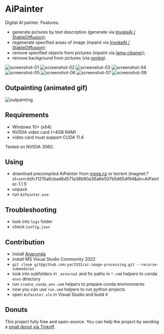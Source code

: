 # AiPainter

Digital AI painter. Features:
 
 * generate pictures by text description (generate via [InvokeAI / StableDiffusion](https://github.com/invoke-ai/InvokeAI));
 * regenerate specified areas of image (inpaint via [InvokeAI / StableDiffusion](https://github.com/invoke-ai/InvokeAI));
 * remove specified objects from pictures (inpaint via [lama-cleaner](https://github.com/Sanster/lama-cleaner));
 * remove background from pictures (via [rembg](https://github.com/danielgatis/rembg)).

![screenshot-01](screenshots/screenshot-01.jpg)
![screenshot-02](screenshots/screenshot-02.jpg)
![screenshot-03](screenshots/screenshot-03.jpg)
![screenshot-04](screenshots/screenshot-04.jpg)
![screenshot-05](screenshots/screenshot-05.jpg)
![screenshot-06](screenshots/screenshot-06.jpg)
![screenshot-07](screenshots/screenshot-07.jpg)
![screenshot-08](screenshots/screenshot-08.jpg)


## Outpainting (animated gif)

![outpainting](screenshots/outpainting.gif)


## Requirements

 * Windows 10+ (x64)
 * NVIDIA video card (>4GB RAM)
 * video card must support CUDA 11.4

Tested on NVIDIA 3060.
 

## Using

 * download precompiled AiPainter from [mega.nz](https://mega.nz/file/991QnQZZ#zC9Mi3rErTUkuKowlHq0qiNMwvzjgG-JRAVX16O8IlY) or torrent (magnet:?xt=urn:btih:f1215a6cbad6d571a38b90a36a6e507b5d654f94&dn=AiPainter-1.1.1)
 * unpack
 * run `AiPainter.exe`


## Troubleshooting

 * look into `logs` folder
 * check `Config.json`


## Contribution

 * install [Anaconda](https://docs.anaconda.com/anaconda/install/windows/)
 * install MS Visual Studio Community 2022
 * `git clone git@github.com:yar3333/ai-image-processing.git --recurse-submodules`
 * look into subfolders in `_external` and fix paths in `*.cmd` helpers to conda `envs` directory
 * run `create_conda_env.cmd` helpers to prepare conda environments
 * now you can use `run.cmd` helpers to run python projects
 * open `AiPainter.sln` in Visual Studio and build it


## Donuts

 This project fully free and open-source. You can help the project by sending a [small donut via Tinkoff](https://www.tinkoff.ru/cf/1P754cLgSiB).
